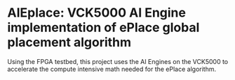 # AIEplace: VCK5000 AI Engine implementation of ePlace global placement algorithm

Using the FPGA testbed, this project uses the AI Engines on the VCK5000 to accelerate the compute intensive math needed for the ePlace algorithm.